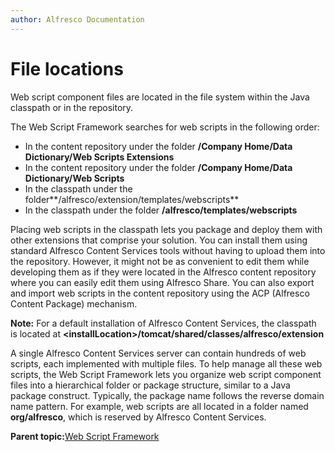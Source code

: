 ```yaml
---
author: Alfresco Documentation
---
```


# File locations

Web script component files are located in the file system within the Java classpath or in the repository.

The Web Script Framework searches for web scripts in the following order:

-   In the content repository under the folder **/Company Home/Data Dictionary/Web Scripts Extensions**
-   In the content repository under the folder **/Company Home/Data Dictionary/Web Scripts**
-   In the classpath under the folder**/alfresco/extension/templates/webscripts**
-   In the classpath under the folder **/alfresco/templates/webscripts**

Placing web scripts in the classpath lets you package and deploy them with other extensions that comprise your solution. You can install them using standard Alfresco Content Services tools without having to upload them into the repository. However, it might not be as convenient to edit them while developing them as if they were located in the Alfresco content repository where you can easily edit them using Alfresco Share. You can also export and import web scripts in the content repository using the ACP \(Alfresco Content Package\) mechanism.

**Note:** For a default installation of Alfresco Content Services, the classpath is located at **<installLocation\>/tomcat/shared/classes/alfresco/extension**

A single Alfresco Content Services server can contain hundreds of web scripts, each implemented with multiple files. To help manage all these web scripts, the Web Script Framework lets you organize web script component files into a hierarchical folder or package structure, similar to a Java package construct. Typically, the package name follows the reverse domain name pattern. For example, web scripts are all located in a folder named **org/alfresco**, which is reserved by Alfresco Content Services.

**Parent topic:**[Web Script Framework](../concepts/ws-framework.md)

